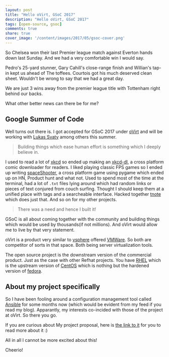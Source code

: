 ```yaml
---
layout: post
title: "Hello oVirt, GSoC 2017"
description: "Hello oVirt, GSoC 2017"
tags: [open-source, gsoc]
comments: true
share: true
cover_image: '/content/images/2017/05/gsoc-cover.png'
---
```


So Chelsea won their last Premier league match against Everton hands down last Sunday. And we had a very comfortable win I would say. 

Pedro's 25-yard stunner, Gary Cahill's close-range finish and Willian's tap-in kept us ahead of The toffees. Courtois got his much deserved clean sheet. Wouldn't be wrong to say that we had a great day.

We are just 3 wins away from the premier league title with Tottenham right behind our backs.

What other better news can there be for me?

## Google Summer of Code

Well turns out there is. I got accepted for GSoC 2017 under [oVirt](http://ovirt.org) and will be working with [Lukas Svaty](https://cz.linkedin.com/in/lukas-svaty-4236b573) among others this summer.

> Building things which ease human effort is something which I deeply believe in. 

I used to read a lot of [xkcd](https://xkcd.com/) so ended up making an [xkcd-dl](https://github.com/prodicus/xkcd-dl), a cross platform comic downloader for readers. I liked playing classic FPS games so I ended up writing [spaceShooter](https://github.com/prodicus/spaceShooter), a cross platform game using pygame which ended up on HN, Product hunt and what not. Used to spend most of the time at the terminal, had a lot of `.txt` files lying around which had random links or pieces of text conjured from couch surfing. Thought I should keep them at a unified place with tags and a searcheable interface. Hacked together [tnote](https://github.com/prodicus/tnote) which does just that. And so on for my other projects. 

>There was a need and hence I built it!

GSoC is all about coming together with the community and building things which would be used by thousands(if not millions). And oVirt would allow me to live by that very statement.

oVirt is a product very similar to [vsphere](http://www.vmware.com/in/products/vsphere.html) offered [VMWare](http://www.vmware.com/). So both are competitor of sorts in that space. Both being server virtualization tools.

The open source project is the downstream version of the commercial product. Just as the case with other Refhat projects. You have [RHEL](https://www.redhat.com/en/technologies/linux-platforms/enterprise-linux) which is the upstream version of [CentOS](https://www.centos.org/) which is nothing but the hardened version of [fedora](https://getfedora.org/).

## About my project specifically

So I have been fooling around a configuration management tool called [Ansible](https://www.ansible.com/) for some months now (which would be evident from my feed if you read my blog). Apparantly, my interests co-incided with those of the project at oVirt. So there you go.

If you are curious about My project proposal, here is [the link to it]((https://summerofcode.withgoogle.com/projects/#6188534896525312)) for you to read more about it :)

All in all I cannot be more excited about this!

Cheerio!